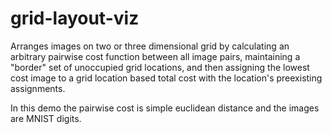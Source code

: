 # grid-layout-viz

Arranges images on two or three dimensional grid by calculating an arbitrary pairwise cost function between all image pairs, maintaining a "border" set of unoccupied grid locations, and then assigning the lowest cost image to a grid location based total cost with the location's preexisting assignments.

In this demo the pairwise cost is simple euclidean distance and the images are MNIST digits.